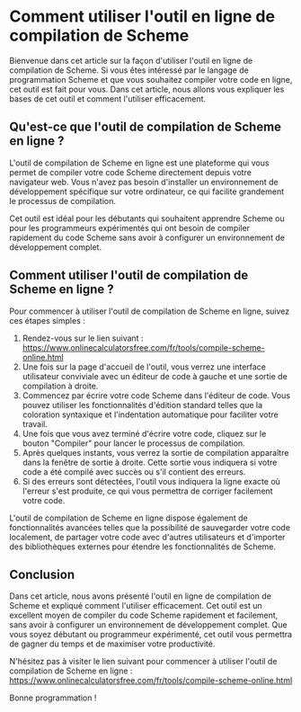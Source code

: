 Comment utiliser l'outil en ligne de compilation de Scheme
==========================================================

Bienvenue dans cet article sur la façon d'utiliser l'outil en ligne de compilation de Scheme. Si vous êtes intéressé par le langage de programmation Scheme et que vous souhaitez compiler votre code en ligne, cet outil est fait pour vous. Dans cet article, nous allons vous expliquer les bases de cet outil et comment l'utiliser efficacement.

Qu'est-ce que l'outil de compilation de Scheme en ligne ?
---------------------------------------------------------

L'outil de compilation de Scheme en ligne est une plateforme qui vous permet de compiler votre code Scheme directement depuis votre navigateur web. Vous n'avez pas besoin d'installer un environnement de développement spécifique sur votre ordinateur, ce qui facilite grandement le processus de compilation.

Cet outil est idéal pour les débutants qui souhaitent apprendre Scheme ou pour les programmeurs expérimentés qui ont besoin de compiler rapidement du code Scheme sans avoir à configurer un environnement de développement complet.

Comment utiliser l'outil de compilation de Scheme en ligne ?
------------------------------------------------------------

Pour commencer à utiliser l'outil de compilation de Scheme en ligne, suivez ces étapes simples :

1. Rendez-vous sur le lien suivant : <https://www.onlinecalculatorsfree.com/fr/tools/compile-scheme-online.html>
2. Une fois sur la page d'accueil de l'outil, vous verrez une interface utilisateur conviviale avec un éditeur de code à gauche et une sortie de compilation à droite.
3. Commencez par écrire votre code Scheme dans l'éditeur de code. Vous pouvez utiliser les fonctionnalités d'édition standard telles que la coloration syntaxique et l'indentation automatique pour faciliter votre travail.
4. Une fois que vous avez terminé d'écrire votre code, cliquez sur le bouton "Compiler" pour lancer le processus de compilation.
5. Après quelques instants, vous verrez la sortie de compilation apparaître dans la fenêtre de sortie à droite. Cette sortie vous indiquera si votre code a été compilé avec succès ou s'il contient des erreurs.
6. Si des erreurs sont détectées, l'outil vous indiquera la ligne exacte où l'erreur s'est produite, ce qui vous permettra de corriger facilement votre code.

L'outil de compilation de Scheme en ligne dispose également de fonctionnalités avancées telles que la possibilité de sauvegarder votre code localement, de partager votre code avec d'autres utilisateurs et d'importer des bibliothèques externes pour étendre les fonctionnalités de Scheme.

Conclusion
----------

Dans cet article, nous avons présenté l'outil en ligne de compilation de Scheme et expliqué comment l'utiliser efficacement. Cet outil est un excellent moyen de compiler du code Scheme rapidement et facilement, sans avoir à configurer un environnement de développement complet. Que vous soyez débutant ou programmeur expérimenté, cet outil vous permettra de gagner du temps et de maximiser votre productivité.

N'hésitez pas à visiter le lien suivant pour commencer à utiliser l'outil de compilation de Scheme en ligne : <https://www.onlinecalculatorsfree.com/fr/tools/compile-scheme-online.html>

Bonne programmation !